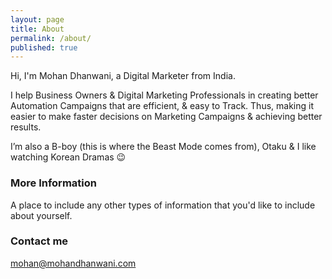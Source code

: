 ```yaml
---
layout: page
title: About
permalink: /about/
published: true
---
```


Hi, I'm Mohan Dhanwani, a Digital Marketer from India.

I help Business Owners & Digital Marketing Professionals in creating better Automation Campaigns that are efficient, & easy to Track. Thus, making it easier to make faster decisions on Marketing Campaigns & achieving better results.

I’m also a B-boy (this is where the Beast Mode comes from), Otaku & I like watching Korean Dramas 😉

### More Information

A place to include any other types of information that you'd like to include about yourself.

### Contact me

[mohan@mohandhanwani.com](mailto:mohan@mohandhanwani.com)
